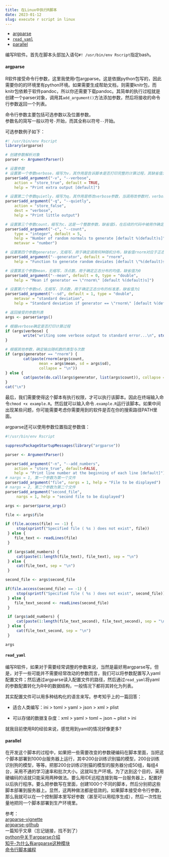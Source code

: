 ```yaml
---
title: 在Linux中执行R脚本
date: 2023-01-12
slug: execute r script in linux
---
```


- [argparse](#argparse)
- [`read_yaml`](#read_yaml)
- [parallel](#parallel)

编写R软件。首先在脚本头部加入语句`#! /usr/bin/env Rscript`指定bash。

#### argparse

R软件接受命令行参数，这里我使用r包argparse。这是依据python包写的，因此需要你的的环境里有python环境。如果需要生成帮助文档，则需要knitr包，而knitr包依赖于软件pandoc，所以你还需要下载pandoc。其简单的执行过程就是创建一个parser对象，调用其`add_argument()`方法添加参数，然后将接收的命令行参数返回一个列表。

命令行参数主要包括可选参数以及位置参数。  
参数名的简写一般以符号`-`开始，而其全称以符号`--`开始。

可选参数例子如下：

```r
#! /usr/bin/env Rscript
library(argparse)

# 创建参数解析对象
parser <- ArgumentParser()

# 设置参数
# 设置第一个参数verbose，缩写为v，其作用是告诉脚本是否打印完整的计算过程，其缺省值为TRUE
parser$add_argument("-v", "--verbose",
    action = "store_true", default = TRUE,
    help = "Print extra output [default]")

# 设置第二个参数quietly，缩写为q，其作用是修改verbose参数，当调用改参数时，verbose被修改为FALSE，从而导致不再打印计算过程
parser$add_argument("-q", "--quietly",
    action = "store_false",
    dest = "verbose",
    help = "Print little output")

# 设置第三个参数count，缩写为c，这是一个整数参数，缺省值5，在后续的代码中被用作确定输出随机数的个数
parser$add_argument("-c", "--count",
    type = "integer", default = 5,
    help = "Number of random normals to generate [default %(default)s]",
    metavar = "number")

# 设置第四个参数generator，无缩写，用于确定调用何种随机分布，缺省值rnorm对应于正态分布
parser$add_argument("--generator", default = "rnorm",
    help = "Function to generate random deviates [default \"%(default)s\"]")

# 设置第五个参数mean，无缩写，浮点数，用于确定正态分布的均值，缺省值为0
parser$add_argument("--mean", default = 0, type = "double",
    help = "Mean if generator == \"rnorm\" [default %(default)s]")

# 设置第六个参数sd，无缩写，浮点数，用于确定正态分布的标准差，缺省值为1
parser$add_argument("--sd", default = 1, type = "double",
    metavar = "standard deviation",
    help = "Standard deviation if generator == \"rnorm\" [default %(default)s]")

# 返回接受的参数列表
args <- parser$args()

# 根据verbose确定是否打印计算过程
if (args$verbose) {
        write("writing some verbose output to standard error...\n", stderr())
}

# 根据其他参数，确定输出随机数的类型与次数
if (args$generator == "rnorm") {
        cat(paste(rnorm(args$count,
               mean = args$mean, sd = args$sd),
               collapse = "\n"))
} else {
        cat(paste(do.call(args$generator, list(args$count)), collapse = "\n"))
}
cat("\n")
```

最后，我们需要使得这个脚本有执行权限，才可以执行该脚本。因此在终端输入命令`chmod +x example.R`。然后就可以输入命令`.example.R`运行该脚本。如果中间出现某些问题，你可能需要考虑你需要用到的软件是否在你的搜索路径PATH里面。

argparse还可以使用参数位置指定参数值：

```r
#!/usr/bin/env Rscript

suppressPackageStartupMessages(library("argparse"))

parser <- ArgumentParser()

parser$add_argument("-n", "--add_numbers",
    action = "store_true", default=FALSE,
    help = "Print line number at the beginning of each line [default]")
# nargs = 1, 第一个参数为第一个文件
parser$add_argument("file", nargs = 1, help = "File to be displayed")
# nargs = 2, 第二个参数为第二个文件
parser$add_argument("second_file",
     nargs = 1, help = "second file to be displayed")

args <- parser$parse_args()

file <- args$file

if (file.access(file) == -1) {
     stop(sprintf("Specified file ( %s ) does not exist", file))
 } else {
    file_text <- readLines(file)
 }

 if (args$add_numbers) {
     cat(paste(1:length(file_text), file_text), sep = "\n")
 } else {
     cat(file_text, sep = "\n")
 }

second_file <- args$second_file

if(file.access(second_file) == -1) {
     stop(sprintf("Specified file ( %s ) does not exist", second_file))
 } else {
    file_text_second <- readLines(second_file)
 }

 if (args$add_numbers) {
     cat(paste(1:length(file_text_second), file_text_second), sep = "\n")
 } else {
     cat(file_text_second, sep = "\n")
 }

args
```

#### `read_yaml`

编写R软件，如果对于需要经常调整的参数来说，当然是最好用argparse写。但是，对于一些可能并不需要经常改动的参数而言，我们可以将参数配置写入yaml配置文件；然后通过argparse读入配置文件的路径，然后通过`read_yaml`将yaml的参数配置转化为R中的数据结构，一般情况下都将其转化为列表。

其实配置文件可以用多种结构化的语言来写。参考知乎上的一篇回答：

- 适合人类编写：ini > toml > yaml > json > xml > plist

- 可以存储的数据复杂度：xml > yaml > toml ~ json ~ plist > ini

就我目前使用R的经验来说，感觉用到yaml的情况好像更多?

#### parallel

在开发这个脚本的过程中，如果把一些需要改变的参数硬编码在脚本里面，当把这个脚本部署到1000台服务器上运行，其中200台训练识别猫的模型，200台训练识别狗的模型，等等。把那200台训练识别猫的模型的服务器分成50组，每组4台，采用不通的学习速率和批次大小。这就叫生产环境。为了达到这个目的，采用硬编码的话就只能采用两种做法。要么用IDE远程连接到每一台服务器上，配置好以后执行程序。要么把参数写在里面，创建1000个不同的脚本，然后分别把这些脚本部署到服务器上。显然，这两种做法都是低效的。如果脚本接受命令行参数，那么我就可以在一个控制脚本里写好参数（甚至可以用程序生成），然后一次性批量地把同一个脚本部署到生产环境里。

参考：  
[argparse-vignette](https://cran.r-project.org/web/packages/argparse/vignettes/argparse.html)  
[argparse-github](https://github.com/trevorld/r-argparse)  
一篇知乎文章（忘记链接，找不到了）  
[python中关于argparse介绍](https://docs.python.org/zh-cn/3/library/argparse.html)  
[知乎-为什么有argparse这种模块](https://www.zhihu.com/question/432917591)  
[命令行脚本编程](https://datascienceatthecommandline.com/2e/)  
